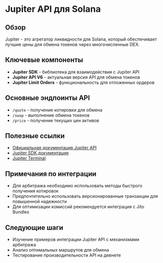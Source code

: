 # Jupiter API для Solana

## Обзор
Jupiter - это агрегатор ликвидности для Solana, который обеспечивает лучшие цены для обмена токенов через многочисленные DEX.

## Ключевые компоненты
- **Jupiter SDK** - библиотека для взаимодействия с Jupiter API
- **Jupiter API V6** - актуальная версия API для обмена токенов
- **Jupiter Limit Orders** - функциональность для отложенных ордеров

## Основные эндпоинты API
- `/quote` - получение котировки для обмена
- `/swap` - выполнение обмена токенов
- `/price` - получение текущих цен активов

## Полезные ссылки
- [Официальная документация Jupiter API](https://station.jup.ag/docs/apis/swap-api)
- [Jupiter SDK документация](https://docs.jup.ag/jupiter-core/jupiter-sdk)
- [Jupiter Terminal](https://terminal.jup.ag/)

## Примечания по интеграции
- Для арбитража необходимо использовать методы быстрого получения котировок
- Предпочтительно использовать версионированные транзакции для повышенной надежности
- Для оптимизации комиссий рекомендуется интеграция с Jito Bundles

## Следующие шаги
- Изучение примеров интеграции Jupiter API с механизмами арбитража
- Анализ оптимальных маршрутов для обмена
- Тестирование производительности API на девнете 